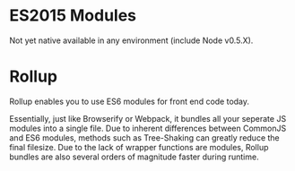 # ES2015 Modules

Not yet native available in any environment (include Node v0.5.X).

# Rollup

Rollup enables you to use ES6 modules for front end code today.

Essentially, just like Browserify or Webpack, it bundles all
your seperate JS modules into a single file. Due to inherent
differences between CommonJS and ES6 modules, methods such as
Tree-Shaking can greatly reduce the final filesize. Due to
the lack of wrapper functions are modules, Rollup bundles are
also several orders of magnitude faster during runtime.
